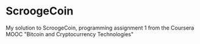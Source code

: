 # ScroogeCoin

My solution to ScroogeCoin, programming assignment 1 from the Coursera MOOC "Bitcoin and Cryptocurrency Technologies"


